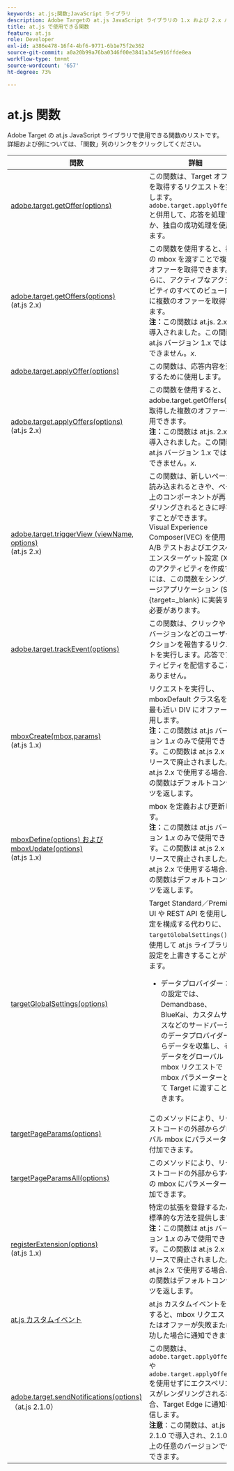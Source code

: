 ```yaml
---
keywords: at.js;関数;JavaScript ライブラリ
description: Adobe Targetの at.js JavaScript ライブラリの 1.x および 2.x バージョンで使用できる関数のリストを表示します。
title: at.js で使用できる関数
feature: at.js
role: Developer
exl-id: a386e478-16f4-4bf6-9771-6b1e75f2e362
source-git-commit: a0a20b99a76ba0346f00e3841a345e916ffde8ea
workflow-type: tm+mt
source-wordcount: '657'
ht-degree: 73%

---
```


# at.js 関数

Adobe Target の at.js JavaScript ライブラリで使用できる関数のリストです。詳細および例については、「関数」列のリンクをクリックしてください。

| 関数 | 詳細 |
| --- | --- | 
| [adobe.target.getOffer(options)](https://developer.adobe.com/target/implement/client-side/atjs/atjs-functions/adobe-target-getoffer/) | この関数は、Target オファーを取得するリクエストを実行します。`adobe.target.applyOffer()` と併用して、応答を処理するか、独自の成功処理を使用します。 |
| [adobe.target.getOffers(options)](https://developer.adobe.com/target/implement/client-side/atjs/atjs-functions/adobe-target-getoffers-atjs-2/)<br>(at.js 2.x) | この関数を使用すると、複数の mbox を渡すことで複数のオファーを取得できます。さらに、アクティブなアクティビティのすべてのビュー向けに複数のオファーを取得できます。<br>**注：**&#x200B;この関数は at.js. 2.x で導入されました。この関数は at.js バージョン 1.x では使用できません。*x*. |
| [adobe.target.applyOffer(options)](https://developer.adobe.com/target/implement/client-side/atjs/atjs-functions/adobe-target-applyoffer/) | この関数は、応答内容を適用するために使用します。 |
| [adobe.target.applyOffers(options)](https://developer.adobe.com/target/implement/client-side/atjs/atjs-functions/adobe-target-applyoffers-atjs-2/)<br>(at.js 2.x) | この関数を使用すると、adobe.target.getOffers(). で取得した複数のオファーを適用できます。<br>**注：**&#x200B;この関数は at.js. 2.x で導入されました。この関数は at.js バージョン 1.x では使用できません。*x*. |
| [adobe.target.triggerView (viewName, options)](https://developer.adobe.com/target/implement/client-side/atjs/atjs-functions/adobe-target-triggerview-atjs-2/)<br>(at.js 2.x) | この関数は、新しいページが読み込まれるときや、ページ上のコンポーネントが再レンダリングされるときに呼び出すことができます。<br> Visual Experience Composer(VEC) を使用して A/B テストおよびエクスペリエンスターゲット設定 (XT) のアクティビティを作成するには、この関数をシングルページアプリケーション (SPA){target=_blank} に実装する必要があります。 |
| [adobe.target.trackEvent(options)](https://developer.adobe.com/target/implement/client-side/atjs/atjs-functions/adobe-target-trackevent/) | この関数は、クリックやコンバージョンなどのユーザーアクションを報告するリクエストを実行します。応答でアクティビティを配信することはありません。 |
| [mboxCreate(mbox,params)](https://developer.adobe.com/target/implement/client-side/atjs/atjs-functions/mboxcreate-atjs/)<br>(at.js 1.x) | リクエストを実行し、mboxDefault クラス名を持つ最も近い DIV にオファーを適用します。<br>**注：**&#x200B;この関数は at.js バージョン 1.*x* のみで使用できます。この関数は at.js 2.x のリリースで廃止されました。at.js 2.x で使用する場合、この関数はデフォルトコンテンツを返します。 |
| [mboxDefine(options) および mboxUpdate(options)](https://developer.adobe.com/target/implement/client-side/atjs/atjs-functions/mboxdefine-mboxupdate-atjs-1x/)<br>(at.js 1.x) | mbox を定義および更新します。<br>**注：**&#x200B;この関数は at.js バージョン 1.*x* のみで使用できます。この関数は at.js 2.x のリリースで廃止されました。at.js 2.x で使用する場合、この関数はデフォルトコンテンツを返します。 |
| [targetGlobalSettings(options)](https://developer.adobe.com/target/implement/client-side/atjs/atjs-functions/targetglobalsettings/) | Target Standard／Premium UI や REST API を使用して設定を構成する代わりに、`targetGlobalSettings()` を使用して at.js ライブラリで設定を上書きすることができます。<ul><li>データプロバイダー：この設定では、Demandbase、BlueKai、カスタムサービスなどのサードパーティのデータプロバイダーからデータを収集し、そのデータをグローバル mbox リクエストで mbox パラメーターとして Target に渡すことができます。</li></ul> |
| [targetPageParams(options)](https://developer.adobe.com/target/implement/client-side/atjs/atjs-functions/targetpageparams/) | このメソッドにより、リクエストコードの外部からグローバル mbox にパラメーターを付加できます。 |
| [targetPageParamsAll(options)](https://developer.adobe.com/target/implement/client-side/atjs/atjs-functions/targetpageparamsall/) | このメソッドにより、リクエストコードの外部からすべての mbox にパラメーターを付加できます。 |
| [registerExtension(options)](https://developer.adobe.com/target/implement/client-side/atjs/atjs-functions/registerextension-atjs-1x/)<br>(at.js 1.x) | 特定の拡張を登録するための標準的な方法を提供します。<br>**注：**&#x200B;この関数は at.js バージョン 1.*x* のみで使用できます。この関数は at.js 2.x のリリースで廃止されました。at.js 2.x で使用する場合、この関数はデフォルトコンテンツを返します。 |
| [at.js カスタムイベント](https://developer.adobe.com/target/implement/client-side/atjs/atjs-functions/atjs-custom-events/) | at.js カスタムイベントを使用すると、mbox リクエストまたはオファーが失敗または成功した場合に通知できます。 |
| [adobe.target.sendNotifications(options)](https://developer.adobe.com/target/implement/client-side/atjs/atjs-functions/adobe-target-sendnotifications-atjs-21/)<br>（at.js 2.1.0） | この関数は、`adobe.target.applyOffer()` や `adobe.target.applyOffers()` を使用せずにエクスペリエンスがレンダリングされる場合、Target Edge に通知を送信します。<br>**注意**：この関数は、at.js 2.1.0 で導入され、2.1.0 以上の任意のバージョンで使用できます。 |
